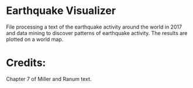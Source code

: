 # Earthquake Visualizer
File processing a text of the earthquake activity around the world in 2017 and data mining to discover patterns of earthquake activity. The results are plotted on a world map.

# Credits:
Chapter 7 of Miller and Ranum text.
